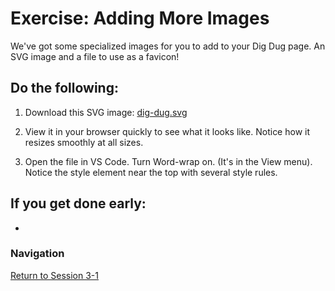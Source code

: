 # Exercise: Adding More Images 

We've got some specialized images for you to add to your Dig Dug page.  An SVG image and a file to use as a favicon!  

## Do the following:

1. Download this SVG image: [dig-dug.svg](dig-dug.svg)

2. View it in your browser quickly to see what it looks like.  Notice how it resizes smoothly at all sizes.

3. Open the file in VS Code.  Turn Word-wrap on.  (It's in the View menu).  Notice the style element near the top with several style rules.

## If you get done early:

- 


### Navigation
[Return to Session 3-1](../sessions/3-1.md)


